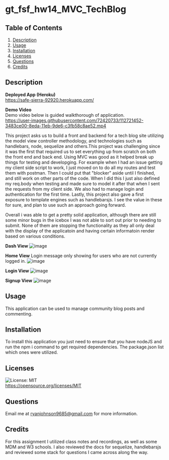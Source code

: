 # gt_fsf_hw14_MVC_TechBlog

## Table of Contents
1. [Description](#Description)
3. [Usage](#Usage)
4. [Installation](#Installation)
5. [Licenses](#Licenses)
6. [Questions](#Questions)
7. [Credits](#Credits)

## Description
**Deployed App (Heroku)**      
https://safe-sierra-92920.herokuapp.com/

**Demo Video**       
Demo video below is guided walkthorough of application.      
https://user-images.githubusercontent.com/72420733/112721452-3483ce00-8eda-11eb-9de6-c3fb58c8ae52.mp4

This project asks us to build a front and backend for a tech blog site utilizing the model view controller methodology, and technologies such as handlebars, node, sequelize and others.This project was challenging since it was the first that required us to set everything up from scratch on both the front end and back end. Using MVC was good as it helped break up things for testing and developging. For example when I had an issue getting my client side script to work, I just moved on to do all my routes and test them with postman. Then I could put that "blocker" aside until I finished, and still work on other parts of the code. When I did this I just also defined my req.body when testing and made sure to model it after that when I sent the requests from my client side. We also had to manage login and authentication for the first time. Lastly, this project also gave a first exposure to template engines such as handlebarsjs. I see the value in these for sure, and plan to use such an approach going forward. 

Overall i was able to get a pretty solid application, although there are still some minor bugs in the icebox I was not able to sort out prior to needing to submit. None of them are stopping the functionality as they all only deal with the display of the applicatoin and having certain informatoin render based on various conditions. 

**Dash View** 
![image](https://user-images.githubusercontent.com/72420733/112853265-ad219080-907a-11eb-8ec7-438c44f965e7.png)

**Home View** 
Login message only showing for users who are not currently logged in. 
![image](https://user-images.githubusercontent.com/72420733/112853912-536d9600-907b-11eb-8881-b62372f9a2ef.png)


**Login View** 
![image](https://user-images.githubusercontent.com/72420733/112853685-1bfee980-907b-11eb-8567-aae3b58524e5.png)

**Signup View** 
![image](https://user-images.githubusercontent.com/72420733/112853733-26b97e80-907b-11eb-8017-284cd7218708.png)

## Usage
This application can be used to manage community blog posts and commenting. 

## Installation
To install this application you just need to ensure that you have nodeJS and run the npm i command to get required dependencies. The package.json list which ones were utilized.

## Licenses
![License: MIT](https://img.shields.io/badge/License-MIT-yellow.svg)  
https://opensource.org/licenses/MIT

## Questions
Email me at ryanjohnson9685@gmail.com for more information.

## Credits
For this assignment I utilized class notes and recordings, as well as some MDM and W3 schools. I also reviewed the docs for sequelize, handlebarsjs and reviewed some stack for questions I came across along the way.
